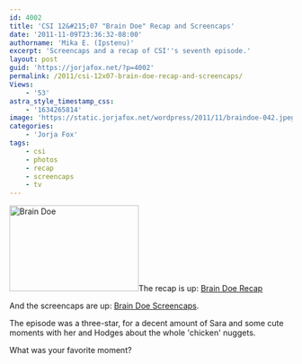 ```yaml
---
id: 4002
title: 'CSI 12&#215;07 "Brain Doe" Recap and Screencaps'
date: '2011-11-09T23:36:32-08:00'
authorname: 'Mika E. (Ipstenu)'
excerpt: 'Screencaps and a recap of CSI''s seventh episode.'
layout: post
guid: 'https://jorjafox.net/?p=4002'
permalink: /2011/csi-12x07-brain-doe-recap-and-screencaps/
Views:
    - '53'
astra_style_timestamp_css:
    - '1634265814'
image: 'https://static.jorjafox.net/wordpress/2011/11/braindoe-042.jpeg'
categories:
    - 'Jorja Fox'
tags:
    - csi
    - photos
    - recap
    - screencaps
    - tv
---
```


<img class="alignleft size-medium wp-image-4003" title="Brain Doe" src="//static.jorjafox.net/wordpress/2011/11/braindoe-042-230x153.jpg" alt="Brain Doe" width="230" height="153" />The recap is up: <a href="https://jorjafox.net/wiki/Brain_Doe">Brain Doe Recap</a>

And the screencaps are up: <a href="https://jorjafox.net/gallery/tv/csi/season12/braindoe">Brain Doe Screencaps</a>.

The episode was a three-star, for a decent amount of Sara and some cute moments with her and Hodges about the whole 'chicken' nuggets.

What was your favorite moment?
